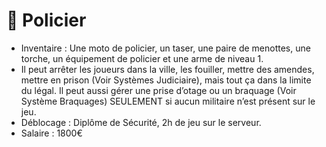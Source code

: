# 👮 Policier

* Inventaire : Une moto de policier, un taser, une paire de menottes, une torche, un équipement de policier et une arme de niveau 1.
* Il peut arrêter les joueurs dans la ville, les fouiller, mettre des amendes, mettre en prison (Voir Systèmes Judiciaire), mais tout ça dans la limite du légal. Il peut aussi gérer une prise d’otage ou un braquage (Voir Système Braquages) SEULEMENT si aucun militaire n’est présent sur le jeu.
* Déblocage : Diplôme de Sécurité, 2h de jeu sur le serveur.
* Salaire : 1800€
